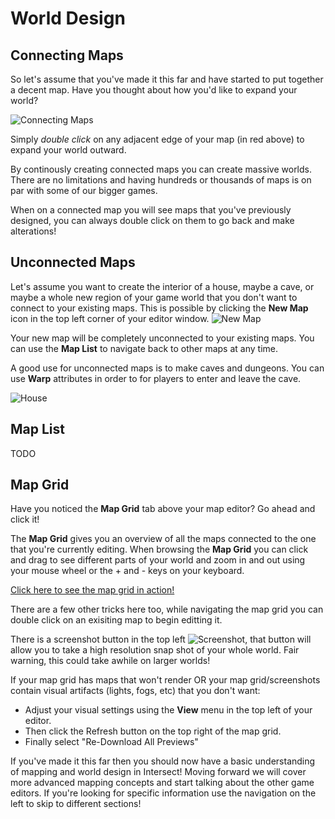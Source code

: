 # World Design

## Connecting Maps
So let's assume that you've made it this far and have started to put together a decent map. Have you thought about how you'd like to expand your world?

![Connecting Maps](http://www.ascensiongamedev.com/resources/filehost/aee57f600d5c0dd5042bf3025cefd904.png)

Simply *double click* on any adjacent edge of your map (in red above) to expand your world outward. <a href="http://www.ascensiongamedev.com/resources/filehost/478961f66760c103ee02761fd8de9ac3.gif" data-lity><i class="fa fa-play-circle"></i></a>

By continously creating connected maps you can create massive worlds. There are no limitations and having hundreds or thousands of maps is on par with some of our bigger games.

When on a connected map you will see maps that you've previously designed, you can always double click on them to go back and make alterations!


## Unconnected Maps
Let's assume you want to create the interior of a house, maybe a cave, or maybe a whole new region of your game world that you don't want to connect to your existing maps. This is possible by clicking the **New Map** icon in the top left corner of your editor window. ![New Map](http://www.ascensiongamedev.com/resources/filehost/d01941dfd69bdff6add5e41863390be0.png)

Your new map will be completely unconnected to your existing maps. You can use the **Map List** to navigate back to other maps at any time.

A good use for unconnected maps is to make caves and dungeons. You can use **Warp** attributes in order to for players to enter and leave the cave. <a href="http://www.ascensiongamedev.com/resources/filehost/e52c6a2233c8717d426f1d04125300b6.png" data-lity><i class="fa fa-play-circle"></i></a>

![House](http://www.ascensiongamedev.com/resources/filehost/94d22810779f3ab67fe800db7cfbf626.png)


## Map List
TODO


## Map Grid
Have you noticed the **Map Grid** tab above your map editor? Go ahead and click it!

The **Map Grid** gives you an overview of all the maps connected to the one that you're currently editing. When browsing the **Map Grid** you can click and drag to see different parts of your world and zoom in and out using your mouse wheel or the + and - keys on your keyboard.

<a href="https://youtu.be/FqSK-QV2jRU" data-lity>Click here to see the map grid in action! <i class="fa fa-play-circle"></i></a>

There are a few other tricks here too, while navigating the map grid you can double click on an exisiting map to begin editting it.

There is a screenshot button in the top left ![Screenshot](http://www.ascensiongamedev.com/resources/filehost/93dff71784b1de7a15f9fb548c692259.png), that button will allow you to take a high resolution snap shot of your whole world. Fair warning, this could take awhile on larger worlds!

If your map grid has maps that won't render OR your map grid/screenshots contain visual artifacts (lights, fogs, etc) that you don't want:
- Adjust your visual settings using the **View** menu in the top left of your editor.
- Then click the Refresh button on the top right of the map grid.
- Finally select "Re-Download All Previews"

If you've made it this far then you should now have a basic understanding of mapping and world design in Intersect! Moving forward we will cover more advanced mapping concepts and start talking about the other game editors. If you're looking for specific information use the navigation on the left to skip to different sections!
